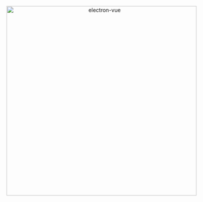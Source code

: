 <div align="center">
<br>
<img width="500" src="https://www.google.com/url?sa=i&url=https%3A%2F%2Ffr.wikipedia.org%2Fwiki%2FArduino&psig=AOvVaw1z_TPKidjEDrIy_sGhGVUE&ust=1581593642938000&source=images&cd=vfe&ved=0CAIQjRxqFwoTCIjHlcz1y-cCFQAAAAAdAAAAABAD" alt="electron-vue">
<br>
<br>
</div>